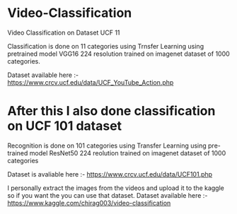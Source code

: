 # Video-Classification
Video Classification on Dataset UCF 11

Classification is done on 11 categories using Trnsfer Learning using pretrained model VGG16 224 resolution trained on imagenet dataset of 1000 categories.

Dataset available here :- https://www.crcv.ucf.edu/data/UCF_YouTube_Action.php

# After this I also done classification on UCF 101 dataset

Recognition is done on 101 categories using Transfer Learning using pre-trained model ResNet50 224 reolution trained on imagenet dataset of 1000 categories

Dataset is avaliable here :- https://www.crcv.ucf.edu/data/UCF101.php

I personally extract the images from the videos and upload it to the kaggle so if you want the you can use that dataset.
Dataset available here :- https://www.kaggle.com/chirag003/video-classification
